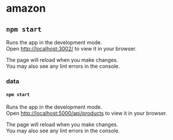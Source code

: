 # amazon

## `npm start`

Runs the app in the development mode.\
Open [http://localhost:3002/](http://localhost:3002/) to view it in your browser.

The page will reload when you make changes.\
You may also see any lint errors in the console.

### data

#### `npm start`

Runs the app in the development mode.\
Open [http://localhost:5000/api/products](http://localhost:5000/api/products) to view it in your browser.

The page will reload when you make changes.\
You may also see any lint errors in the console.
